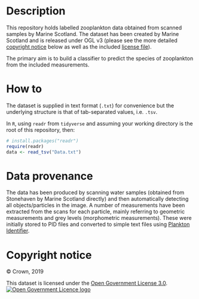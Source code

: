 # Description

This repository holds labelled zooplankton data obtained from scanned samples by Marine Scotland. The dataset has been created by Marine Scotland and is released under OGL v3 (please see the more detailed [copyright notice](#copyright-notice) below as well as the included [license file](LICENSE)).

The primary aim is to build a classifier to predict the species of zooplankton from the included  measurements.

# How to

The dataset is supplied in text format (`.txt`) for convenience but the underlying structure is that of tab-separated values, i.e. `.tsv`.

In `R`, using `readr` from `tidyverse` and assuming your working directory is the root of this repository, then:
```r
# install.packages("readr")
require(readr)
data <- read_tsv("Data.txt")
```

# Data provenance

The data has been produced by scanning water samples (obtained  from Stonehaven by Marine Scotland directly) and then automatically detecting all objects/particles in the image. A number of measurements have been extracted from the scans for each particle, mainly referring to geometric measurements and grey levels (morphometric measurements). These were initially stored to PID files and converted to simple text files using [Plankton Identifier](http://www.obs-vlfr.fr/~gaspari/Plankton_Identifier/index.php).

# Copyright notice

© Crown, 2019

This dataset is licensed under the [Open Government License 3.0](http://www.nationalarchives.gov.uk/doc/open-government-licence/version/3). <a href="http://www.nationalarchives.gov.uk/doc/open-government-licence/"><img alt="Open Government Licence logo" src="https://www.nationalarchives.gov.uk/images/infoman/ogl-symbol-41px-retina-black.png"></a>
